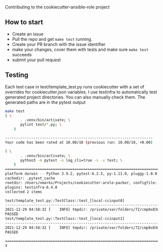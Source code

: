 Contributing to the cookiecutter-ansible-role project

## How to start

  - Create an issue
  - Pull the repo and get `make test` running. 
  - Create your PR branch with the issue identifier
  - make your changes, cover them with tests and make sure `make test` succeeds
  - submit your pull request



## Testing

Each test case in test/template_test.py runs cookiecutter with a set of overrides for cookiecutter.json variables. I use
testinfra to automatically test generated project directories. You can also manually check them. The generated paths are in the pytest output

```bash
make test
( \
       . .venv/bin/activate; \
       pylint test/*.py; \
    )

--------------------------------------------------------------------
Your code has been rated at 10.00/10 (previous run: 10.00/10, +0.00)

( \
       . .venv/bin/activate; \
       python3 -m pytest -o log_cli=true -s -v test; \
    )
==================================================================================================================================================================================================== test session starts ====================================================================================================================================================================================================
platform darwin -- Python 3.9.2, pytest-6.2.5, py-1.11.0, pluggy-1.0.0 -- /Users/nmarks/Projects/cookiecutter-ansible-role/.venv/bin/python3
cachedir: .pytest_cache
rootdir: /Users/nmarks/Projects/cookiecutter-arole-packer, configfile: pytest.ini
plugins: testinfra-6.4.0
collected 2 items

test/template_test.py::TestClass::test_[local-ccinput0]
------------------------------------------------------------------------------------------------------------------------------------------------------------------------------------------------------- live log call -------------------------------------------------------------------------------------------------------------------------------------------------------------------------------------------------------
2021-12-29 04:58:32 [    INFO] tmpdir: /private/var/folders/72/cmp8x83n3js_spr_3hvvdgch0000gn/T/pytest-of-nmarks/pytest-14/test__local_ccinput0_0 (template_test.py:45)
PASSED
test/template_test.py::TestClass::test_[local-ccinput1]
------------------------------------------------------------------------------------------------------------------------------------------------------------------------------------------------------- live log call -------------------------------------------------------------------------------------------------------------------------------------------------------------------------------------------------------
2021-12-29 04:58:32 [    INFO] tmpdir: /private/var/folders/72/cmp8x83n3js_spr_3hvvdgch0000gn/T/pytest-of-nmarks/pytest-14/test__local_ccinput1_0 (template_test.py:45)
PASSED

===================================================================================================================================================================================================== 2 passed in 0.47s =====================================================================================================================================================================================================
❯
```

